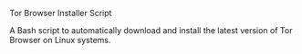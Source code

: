 Tor Browser Installer Script

A Bash script to automatically download and install the latest version of Tor Browser on Linux systems.
